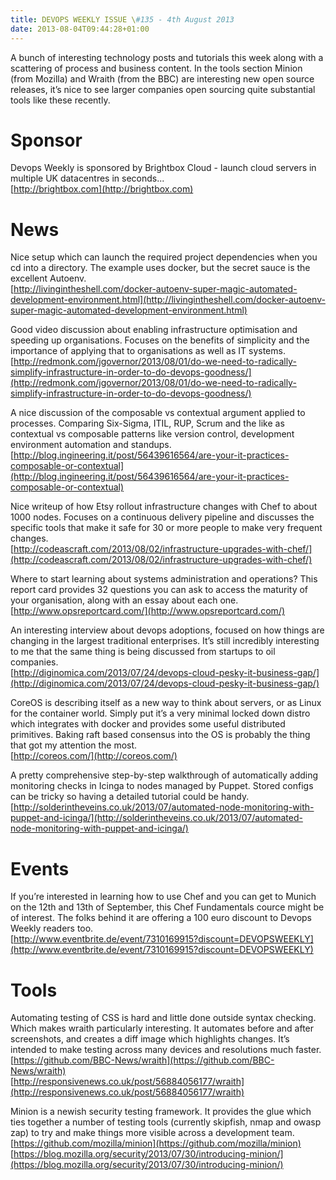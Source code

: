 ```yaml
---
title: DEVOPS WEEKLY ISSUE \#135 - 4th August 2013 
date: 2013-08-04T09:44:28+01:00
---
```


A bunch of interesting technology posts and tutorials this week along with a scattering of process and business content. In the tools section Minion (from Mozilla) and Wraith (from the BBC) are interesting new open source releases, it’s nice to see larger companies open sourcing quite substantial tools like these recently.


Sponsor
======

Devops Weekly is sponsored by Brightbox Cloud - launch cloud servers in multiple UK datacentres in seconds...
<br>[http://brightbox.com](http://brightbox.com)


News
====

Nice setup which can launch the required project dependencies when you cd into a directory. The example uses docker, but the secret sauce is the excellent Autoenv.
<br>[http://livingintheshell.com/docker-autoenv-super-magic-automated-development-environment.html](http://livingintheshell.com/docker-autoenv-super-magic-automated-development-environment.html)


Good video discussion about enabling infrastructure optimisation and speeding up organisations. Focuses on the benefits of simplicity and the importance of applying that to organisations as well as IT systems.
<br>[http://redmonk.com/jgovernor/2013/08/01/do-we-need-to-radically-simplify-infrastructure-in-order-to-do-devops-goodness/](http://redmonk.com/jgovernor/2013/08/01/do-we-need-to-radically-simplify-infrastructure-in-order-to-do-devops-goodness/)


A nice discussion of the composable vs contextual argument applied to processes. Comparing Six-Sigma, ITIL, RUP, Scrum and the like as contextual vs composable patterns like version control, development environment automation and standups.
<br>[http://blog.ingineering.it/post/56439616564/are-your-it-practices-composable-or-contextual](http://blog.ingineering.it/post/56439616564/are-your-it-practices-composable-or-contextual)


Nice writeup of how Etsy rollout infrastructure changes with Chef to about 1000 nodes. Focuses on a continuous delivery pipeline and discusses the specific tools that make it safe for 30 or more people to make very frequent changes.
<br>[http://codeascraft.com/2013/08/02/infrastructure-upgrades-with-chef/](http://codeascraft.com/2013/08/02/infrastructure-upgrades-with-chef/)


Where to start learning about systems administration and operations? This report card provides 32 questions you can ask to access the maturity of your organisation, along with an essay about each one.
<br>[http://www.opsreportcard.com/](http://www.opsreportcard.com/)


An interesting interview about devops adoptions, focused on how things are changing in the largest traditional enterprises. It’s still incredibly interesting to me that the same thing is being discussed from startups to oil companies.
<br>[http://diginomica.com/2013/07/24/devops-cloud-pesky-it-business-gap/](http://diginomica.com/2013/07/24/devops-cloud-pesky-it-business-gap/)


CoreOS is describing itself as a new way to think about servers, or as Linux for the container world. Simply put it’s a very minimal locked down distro which integrates with docker and provides some useful distributed primitives. Baking raft based consensus into the OS is probably the thing that got my attention the most.
<br>[http://coreos.com/](http://coreos.com/)


A pretty comprehensive step-by-step walkthrough of automatically adding monitoring checks in Icinga to nodes managed by Puppet. Stored configs can be tricky so having a detailed tutorial could be handy.
<br>[http://solderintheveins.co.uk/2013/07/automated-node-monitoring-with-puppet-and-icinga/](http://solderintheveins.co.uk/2013/07/automated-node-monitoring-with-puppet-and-icinga/)


Events
======

If you’re interested in learning how to use Chef and you can get to Munich on the 12th and 13th of September, this Chef Fundamentals cource might be of interest. The folks behind it are offering a 100 euro discount to Devops Weekly readers too.
<br>[http://www.eventbrite.de/event/7310169915?discount=DEVOPSWEEKLY](http://www.eventbrite.de/event/7310169915?discount=DEVOPSWEEKLY)


Tools
====

Automating testing of CSS is hard and little done outside syntax checking. Which makes wraith particularly interesting. It automates before and after screenshots, and creates a diff image which highlights changes. It’s intended to make testing across many devices and resolutions much faster.
<br>[https://github.com/BBC-News/wraith](https://github.com/BBC-News/wraith)
<br>[http://responsivenews.co.uk/post/56884056177/wraith](http://responsivenews.co.uk/post/56884056177/wraith)


Minion is a newish security testing framework. It provides the glue which ties together a number of testing tools (currently skipfish, nmap and owasp zap) to try and make things more visible across a development team.
<br>[https://github.com/mozilla/minion](https://github.com/mozilla/minion)
<br>[https://blog.mozilla.org/security/2013/07/30/introducing-minion/](https://blog.mozilla.org/security/2013/07/30/introducing-minion/)




